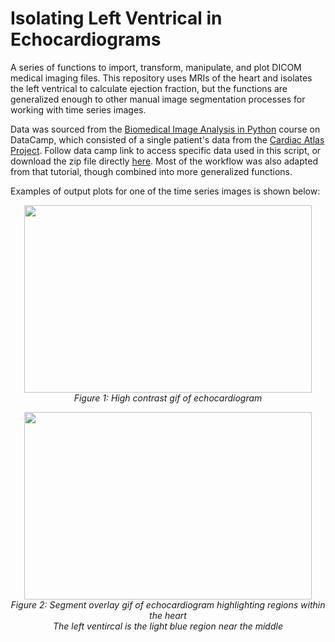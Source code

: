 # Isolating Left Ventrical in Echocardiograms
A series of functions to import, transform, manipulate, and plot DICOM medical imaging files. This repository uses MRIs of the heart and isolates the left ventrical to calculate ejection fraction, but the functions are generalized enough to other manual image segmentation processes for working with time series images. 

Data was sourced from the [Biomedical Image Analysis in Python](https://app.datacamp.com/learn/courses/biomedical-image-analysis-in-python) course on DataCamp, which consisted of a single patient's data from the [Cardiac Atlas Project](http://www.cardiacatlas.org/studies/sunnybrook-cardiac-data/). Follow data camp link to access specific data used in this script, or download the zip file directly [here](https://assets.datacamp.com/production/repositories/2085/datasets/fabaa1f1675549d624eb8f5d1bc94e0b11e30a8e/sunnybrook-cardiac-mr.zip). Most of the workflow was also adapted from that tutorial, though combined into more generalized functions.

Examples of output plots for one of the time series images is shown below:

<p align="center">
 <img src="/DCM2001_005.gif" height="300" width="460"/>
    <br>
    <em>Figure 1: High contrast gif of echocardiogram</em>
</p>

<p align="center">
 <img src="/overlaygif_05.gif" height="300" width="460"/>
    <br>
    <em>Figure 2: Segment overlay gif of echocardiogram highlighting regions within the heart</em>
    <em><br>The left ventircal is the light blue region near the middle</em>
</p>

